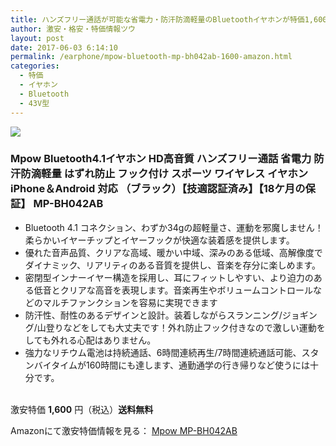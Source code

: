 ```yaml
---
title: ハンズフリー通話が可能な省電力・防汗防滴軽量のBluetoothイヤホンが特価1,600円！送料無料！
author: 激安・格安・特価情報ツウ
layout: post
date: 2017-06-03 6:14:10
permalink: /earphone/mpow-bluetooth-mp-bh042ab-1600-amazon.html
categories:
  - 特価
  - イヤホン
  - Bluetooth
  - 43V型
---
```


<div class="img-bg2 img_L">
<a target="_blank"  href="https://www.amazon.co.jp/gp/product/B01M4FI4B6/ref=as_li_tl?ie=UTF8&camp=247&creative=1211&creativeASIN=B01M4FI4B6&linkCode=as2&tag=tokkajohotsu-22&linkId=1091f11f70698e7443657b513d0558cc"><img border="0" src="//ws-fe.amazon-adsystem.com/widgets/q?_encoding=UTF8&MarketPlace=JP&ASIN=B01M4FI4B6&ServiceVersion=20070822&ID=AsinImage&WS=1&Format=_SL250_&tag=tokkajohotsu-22" ></a><img src="//ir-jp.amazon-adsystem.com/e/ir?t=tokkajohotsu-22&l=am2&o=9&a=B01M4FI4B6" width="1" height="1" border="0" alt="" style="border:none !important; margin:0px !important;" />
</div>

### Mpow Bluetooth4.1イヤホン HD高音質 ハンズフリー通話 省電力 防汗防滴軽量 はずれ防止 フック付け スポーツ ワイヤレス イヤホン iPhone＆Android 対応 （ブラック）【技適認証済み】【18ケ月の保証】 MP-BH042AB
<!--more-->

* Bluetooth 4.1 コネクション、わずか34gの超軽量さ、運動を邪魔しません！柔らかいイヤーチップとイヤーフックが快適な装着感を提供します。
* 優れた音声品質、クリアな高域、暖かい中域、深みのある低域、高解像度でダイナミック、リアリティのある音質を提供し、音楽を存分に楽しめます。
* 密閉型インナーイヤー構造を採用し、耳にフィットしやすい、より迫力のある低音とクリアな高音を表現します。音楽再生やボリュームコントロールなどのマルチファンクションを容易に実現できます
* 防汗性、耐性のあるデザインと設計。装着しながらスランニング/ジョギング/山登りなどをしても大丈夫です！外れ防止フック付きなので激しい運動をしても外れる心配はありません。
* 強力なリチウム電池は持続通話、6時間連続再生/7時間連続通話可能、スタンバイタイムが160時間にも達します、通勤通学の行き帰りなど使うには十分です。

<br clear="all" />激安特価 <span class="tokka-price"><strong>1,600</strong></span> 円（税込）**送料無料**

Amazonにて激安特価情報を見る： <span class="fs150p"><a href="https://www.amazon.co.jp/gp/product/B01M4FI4B6/ref=as_li_tl?ie=UTF8&camp=247&creative=1211&creativeASIN=B01M4FI4B6&linkCode=as2&tag=tokkajohotsu-22&linkId=1091f11f70698e7443657b513d0558cc" target="_blank">Mpow MP-BH042AB</a></span>
